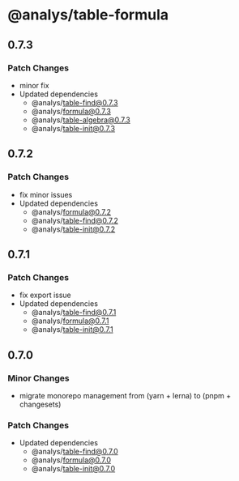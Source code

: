 # @analys/table-formula

## 0.7.3

### Patch Changes

- minor fix
- Updated dependencies
  - @analys/table-find@0.7.3
  - @analys/formula@0.7.3
  - @analys/table-algebra@0.7.3
  - @analys/table-init@0.7.3

## 0.7.2

### Patch Changes

- fix minor issues
- Updated dependencies
  - @analys/formula@0.7.2
  - @analys/table-find@0.7.2
  - @analys/table-init@0.7.2

## 0.7.1

### Patch Changes

- fix export issue
- Updated dependencies
  - @analys/table-find@0.7.1
  - @analys/formula@0.7.1
  - @analys/table-init@0.7.1

## 0.7.0

### Minor Changes

- migrate monorepo management from (yarn + lerna) to (pnpm + changesets)

### Patch Changes

- Updated dependencies
  - @analys/table-find@0.7.0
  - @analys/formula@0.7.0
  - @analys/table-init@0.7.0
